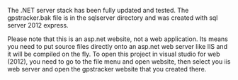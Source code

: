 The .NET server stack has been fully updated and tested. The gpstracker.bak file is in the sqlserver directory and was created with sql server 2012 express.

Please note that this is an asp.net website, not a web application. Its means you need to put source files directly onto an asp.net web server like IIS and it will be compiled on the fly. To open this project in visual studio for web (2012), you need to go to the file menu and open website, then select you iis web server and open the gpstracker website that you created there. 
